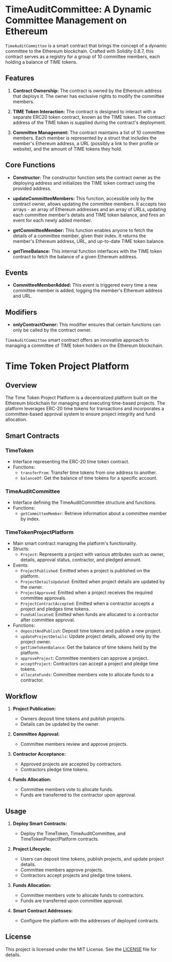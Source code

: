 # TimeAuditCommittee: A Dynamic Committee Management on Ethereum

`TimeAuditCommittee` is a smart contract that brings the concept of a dynamic committee to the Ethereum blockchain. Crafted with Solidity 0.8.7, this contract serves as a registry for a group of 10 committee members, each holding a balance of TIME tokens.

## Features

1. **Contract Ownership:** The contract is owned by the Ethereum address that deploys it. The owner has exclusive rights to modify the committee members.

2. **TIME Token Interaction:** The contract is designed to interact with a separate ERC20 token contract, known as the TIME token. The contract address of the TIME token is supplied during the contract's deployment.

3. **Committee Management:** The contract maintains a list of 10 committee members. Each member is represented by a struct that includes the member's Ethereum address, a URL (possibly a link to their profile or website), and the amount of TIME tokens they hold.

## Core Functions

- **Constructor:** The constructor function sets the contract owner as the deploying address and initializes the TIME token contract using the provided address.

- **updateCommitteeMembers:** This function, accessible only by the contract owner, allows updating the committee members. It accepts two arrays - an array of Ethereum addresses and an array of URLs, updating each committee member's details and TIME token balance, and fires an event for each newly added member.

- **getCommitteeMember:** This function enables anyone to fetch the details of a committee member, given their index. It returns the member's Ethereum address, URL, and up-to-date TIME token balance.

- **getTimeBalance:** This internal function interfaces with the TIME token contract to fetch the balance of a given Ethereum address.

## Events

- **CommitteeMemberAdded:** This event is triggered every time a new committee member is added, logging the member's Ethereum address and URL.

## Modifiers

- **onlyContractOwner:** This modifier ensures that certain functions can only be called by the contract owner.

`TimeAuditCommittee` smart contract offers an innovative approach to managing a committee of TIME token holders on the Ethereum blockchain.







# Time Token Project Platform

## Overview

The Time Token Project Platform is a decentralized platform built on the Ethereum blockchain for managing and executing time-based projects. The platform leverages ERC-20 time tokens for transactions and incorporates a committee-based approval system to ensure project integrity and fund allocation.

## Smart Contracts

### TimeToken

- Interface representing the ERC-20 time token contract.
- Functions:
  - `transferFrom`: Transfer time tokens from one address to another.
  - `balanceOf`: Get the balance of time tokens for a specific account.

### TimeAuditCommittee

- Interface defining the TimeAuditCommittee structure and functions.
- Functions:
  - `getCommitteeMember`: Retrieve information about a committee member by index.

### TimeTokenProjectPlatform

- Main smart contract managing the platform's functionality.
- Structs:
  - `Project`: Represents a project with various attributes such as owner, details, approval status, contractor, and pledged amount.
- Events:
  - `ProjectPublished`: Emitted when a project is published on the platform.
  - `ProjectDetailsUpdated`: Emitted when project details are updated by the owner.
  - `ProjectApproved`: Emitted when a project receives the required committee approvals.
  - `ProjectContractAccepted`: Emitted when a contractor accepts a project and pledges time tokens.
  - `FundsAllocated`: Emitted when funds are allocated to a contractor after committee approval.
- Functions:
  - `depositAndPublish`: Deposit time tokens and publish a new project.
  - `updateProjectDetails`: Update project details, allowed only by the project owner.
  - `getTimeTokenBalance`: Get the balance of time tokens held by the platform.
  - `approveProject`: Committee members can approve a project.
  - `acceptProject`: Contractors can accept a project and pledge time tokens.
  - `allocateFunds`: Committee members vote to allocate funds to a contractor.

## Workflow

1. **Project Publication:**
   - Owners deposit time tokens and publish projects.
   - Details can be updated by the owner.

2. **Committee Approval:**
   - Committee members review and approve projects.

3. **Contractor Acceptance:**
   - Approved projects are accepted by contractors.
   - Contractors pledge time tokens.

4. **Funds Allocation:**
   - Committee members vote to allocate funds.
   - Funds are transferred to the contractor upon approval.

## Usage

1. **Deploy Smart Contracts:**
   - Deploy the TimeToken, TimeAuditCommittee, and TimeTokenProjectPlatform contracts.

2. **Project Lifecycle:**
   - Users can deposit time tokens, publish projects, and update project details.
   - Committee members approve projects.
   - Contractors accept projects and pledge time tokens.

3. **Funds Allocation:**
   - Committee members vote to allocate funds to contractors.
   - Funds are transferred upon committee approval.

4. **Smart Contract Addresses:**
   - Configure the platform with the addresses of deployed contracts.

## License

This project is licensed under the MIT License. See the [LICENSE](LICENSE) file for details.

